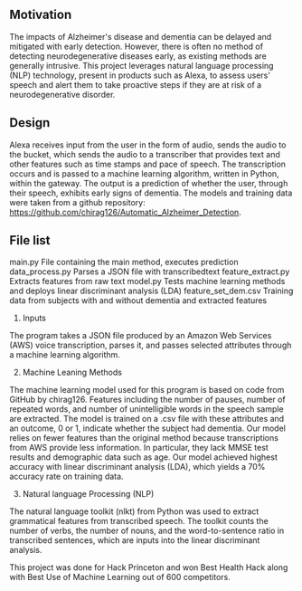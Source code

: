 
Motivation
------------------
The impacts of Alzheimer's disease and dementia can be delayed and mitigated with early detection. 
However, there is often no method of detecting neurodegenerative diseases early, as existing
methods are generally intrusive. This project leverages natural language processing (NLP) technology,
present in products such as Alexa, to assess users' speech and alert them to take proactive
steps if they are at risk of a neurodegenerative disorder. 

Design
------------------
Alexa receives input from the user in the form of audio, sends the audio to the bucket, which
sends the audio to a transcriber that provides text and other features such as time stamps and
pace of speech. The transcription occurs and is passed to a machine learning algorithm, written 
in Python, within the gateway. The output is a prediction of whether the user, through their speech,
exhibits early signs of dementia. The models and training data were taken from a github repository:
https://github.com/chirag126/Automatic_Alzheimer_Detection. 


File list
------------------
main.py                File containing the main method, executes prediction
data_process.py        Parses a JSON file with transcribedtext
feature_extract.py     Extracts features from raw text 
model.py               Tests machine learning methods and deploys linear discriminant analysis (LDA)
feature_set_dem.csv    Training data from subjects with and without dementia and extracted features


1. Inputs

The program takes a JSON file produced by an Amazon Web Services (AWS) voice transcription,
parses it, and passes selected attributes through a machine learning algorithm. 

2. Machine Leaning Methods

The machine learning model used for this program is based on code from GitHub by chirag126.
Features including the number of pauses, number of repeated words, and number of unintelligible
words in the speech sample are extracted. The model is trained on a .csv file with these 
attributes and an outcome, 0 or 1, indicate whether the subject had dementia. Our model relies 
on fewer features than the original method because transcriptions from AWS provide less information. 
In particular, they lack MMSE test results and demographic data such as age. Our model achieved
highest accuracy with linear discriminant analysis (LDA), which yields a 70% accuracy rate 
on training data. 

3. Natural language Processing (NLP)

The natural language toolkit (nlkt) from Python was used to extract grammatical features from
transcribed speech. The toolkit counts the number of verbs, the number of nouns, and the word-to-sentence
ratio in transcribed sentences, which are inputs into the linear discriminant analysis. 

This project was done for Hack Princeton and won Best Health Hack along with Best Use of Machine Learning out of 600 competitors.



